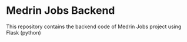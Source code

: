 # Medrin Jobs Backend

This repository contains the backend code of Medrin Jobs project using Flask (python)
